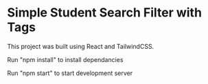 # Simple Student Search Filter with Tags

This project was built using React and TailwindCSS.

Run "npm install" to install dependancies

Run "npm start" to start development server

